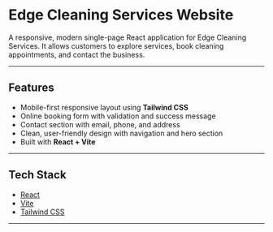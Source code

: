 # Edge Cleaning Services Website

A responsive, modern single-page React application for Edge Cleaning Services. It allows customers to explore services, book cleaning appointments, and contact the business.

---

## Features

- Mobile-first responsive layout using **Tailwind CSS**
- Online booking form with validation and success message
- Contact section with email, phone, and address
- Clean, user-friendly design with navigation and hero section
- Built with **React + Vite**

---

## Tech Stack

- [React](https://reactjs.org/)
- [Vite](https://vitejs.dev/)
- [Tailwind CSS](https://tailwindcss.com/)

---